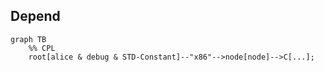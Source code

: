 ## Depend



```mermaid
graph TB
	%% CPL
	root[alice & debug & STD-Constant]--"x86"-->node[node]-->C[...];
```


